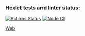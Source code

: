 ### Hexlet tests and linter status:
[![Actions Status](https://github.com/spolozova/frontend-project-lvl3/workflows/hexlet-check/badge.svg)](https://github.com/spolozova/frontend-project-lvl3/actions)
[![Node CI](https://github.com/spolozova/frontend-project-lvl3/actions/workflows/node.js.yml/badge.svg)](https://github.com/spolozova/frontend-project-lvl3/actions/workflows/node.js.yml)


[Web](https://frontend-project-lvl3-brown-two.vercel.app/)
